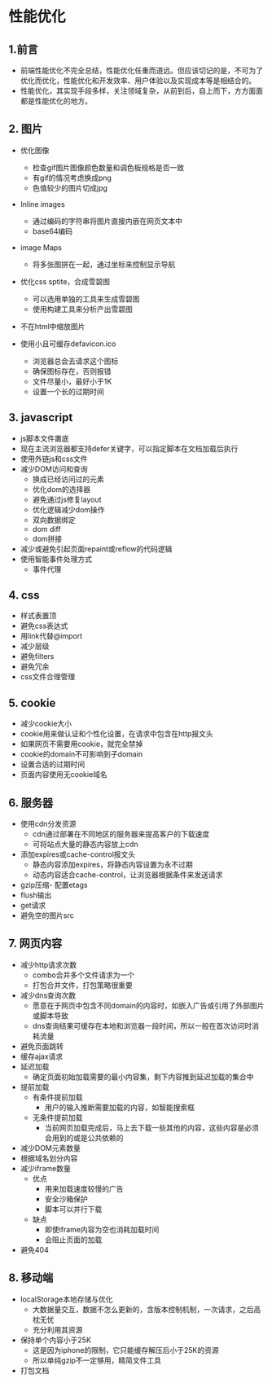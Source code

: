 # 性能优化

## 1.前言
- 前端性能优化不完全总结，性能优化任重而道远。但应该切记的是，不可为了优化而优化，性能优化和开发效率、用户体验以及实现成本等是相结合的。
- 性能优化，其实现手段多样，关注领域复杂，从前到后，自上而下，方方面面都是性能优化的地方。


## 2. 图片
- 优化图像
  - 检查gif图片图像颜色数量和调色板规格是否一致
  - 有gif的情况考虑换成png
  - 色值较少的图片切成jpg
  
- Inline images
  - 通过编码的字符串将图片直接内嵌在网页文本中
  - base64编码

- image Maps
  - 将多张图拼在一起，通过坐标来控制显示导航

- 优化css sptite，合成雪碧图
  - 可以选用单独的工具来生成雪碧图
  - 使用构建工具来分析产出雪碧图

- 不在html中缩放图片

- 使用小且可缓存defavicon.ico
  - 浏览器总会去请求这个图标
  - 确保图标存在，否则报错
  - 文件尽量小，最好小于1K
  - 设置一个长的过期时间



## 3. javascript
- js脚本文件置底
- 现在主流浏览器都支持defer关键字，可以指定脚本在文档加载后执行
- 使用外链js和css文件
- 减少DOM访问和查询
  - 换成已经访问过的元素
  - 优化dom的选择器
  - 避免通过js修复layout
  - 优化逻辑减少dom操作
  - 双向数据绑定
  - dom diff
  - dom拼接
- 减少或避免引起页面repaint或reflow的代码逻辑
- 使用智能事件处理方式
  - 事件代理


## 4. css
- 样式表置顶
- 避免css表达式
- 用link代替@import
- 减少层级
- 避免filters
- 避免冗余
- css文件合理管理


## 5. cookie
- 减少cookie大小
- cookie用来做认证和个性化设置，在请求中包含在http报文头
- 如果网页不需要用cookie，就完全禁掉
- cookie的domain不可影响到子domain
- 设置合适的过期时间
- 页面内容使用无cookie域名

## 6. 服务器
- 使用cdn分发资源
  - cdn通过部署在不同地区的服务器来提高客户的下载速度
  - 可将站点大量的静态内容放上cdn
- 添加expires或cache-control报文头
  - 静态内容添加expires，将静态内容设置为永不过期
  - 动态内容适合cache-control，让浏览器根据条件来发送请求
- gzip压缩-  配置etags
- flush输出
- get请求
- 避免空的图片src
  

## 7. 网页内容
- 减少http请求次数
  - combo合并多个文件请求为一个
  - 打包合并文件，打包策略很重要
- 减少dns查询次数
  - 愿意在于网页中包含不同domain的内容时，如嵌入广告或引用了外部图片或脚本导致
  - dns查询结果可缓存在本地和浏览器一段时间，所以一般在首次访问时消耗流量
- 避免页面跳转
- 缓存ajax请求
- 延迟加载
  - 确定页面初始加载需要的最小内容集，剩下内容推到延迟加载的集合中
- 提前加载
  - 有条件提前加载
    - 用户的输入推断需要加载的内容，如智能搜索框
  - 无条件提前加载
    - 当前网页加载完成后，马上去下载一些其他的内容，这些内容是必须会用到的或是公共依赖的
- 减少DOM元素数量
- 根据域名划分内容
- 减少iframe数量
  - 优点
    - 用来加载速度较慢的广告
    - 安全沙箱保护
    - 脚本可以并行下载
  - 缺点
    - 即使iframe内容为空也消耗加载时间
    - 会阻止页面的加载
- 避免404

## 8. 移动端
- localStorage本地存储与优化
  - 大数据量交互，数据不怎么更新的，含版本控制机制，一次请求，之后高枕无忧
  - 充分利用其资源
- 保持单个内容小于25K
  - 这是因为iphone的限制，它只能缓存解压后小于25K的资源
  - 所以单纯gzip不一定够用，精简文件工具
- 打包文档